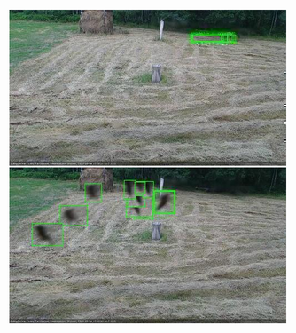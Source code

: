 ![20200804-133144-134145](in2/20200804/20200804-133144-134145_0_.jpg)
![20200804-134152-135153](in2/20200804/20200804-134152-135153_0_.jpg)
